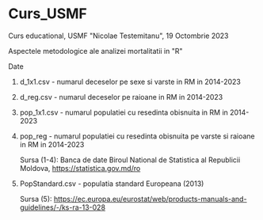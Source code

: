 # Curs_USMF
Curs educational, USMF "Nicolae Testemitanu", 19 Octombrie 2023

Aspectele metodologice ale analizei mortalitatii in "R"

Date

1. d_1x1.csv - numarul deceselor pe sexe si varste in RM in 2014-2023
2. d_reg.csv - numarul deceselor pe raioane in RM in 2014-2023
3. pop_1x1.csv - numarul populatiei cu resedinta obisnuita in RM in 2014-2023
4. pop_reg - numarul populatiei cu resedinta obisnuita pe varste si raioane in RM in 2014-2023

   Sursa (1-4): Banca de date Biroul National de Statistica al Republicii Moldova, https://statistica.gov.md/ro
5. PopStandard.csv - populatia standard Europeana (2013)

   Sursa (5): https://ec.europa.eu/eurostat/web/products-manuals-and-guidelines/-/ks-ra-13-028
 
